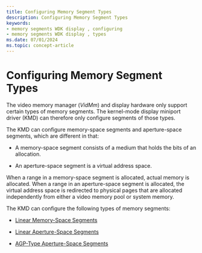 ```yaml
---
title: Configuring Memory Segment Types
description: Configuring Memory Segment Types
keywords:
- memory segments WDK display , configuring
- memory segments WDK display , types
ms.date: 07/01/2024
ms.topic: concept-article
---
```


# Configuring Memory Segment Types

The video memory manager (*VidMm*) and display hardware only support certain types of memory segments. The kernel-mode display miniport driver (KMD) can therefore only configure segments of those types.

The KMD can configure memory-space segments and aperture-space segments, which are different in that:

* A memory-space segment consists of a medium that holds the bits of an allocation.

* An aperture-space segment is a virtual address space.

When a range in a memory-space segment is allocated, actual memory is allocated. When a range in an aperture-space segment is allocated, the virtual address space is redirected to physical pages that are allocated independently from either a video memory pool or system memory.

The KMD can configure the following types of memory segments:

* [Linear Memory-Space Segments](linear-memory-space-segments.md)

* [Linear Aperture-Space Segments](linear-aperture-space-segments.md)

* [AGP-Type Aperture-Space Segments](agp-type-aperture-space-segments.md)
